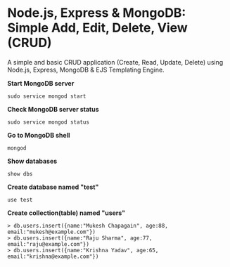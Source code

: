 Node.js, Express & MongoDB: Simple Add, Edit, Delete, View (CRUD)
========

A simple and basic CRUD application (Create, Read, Update, Delete) using Node.js, Express, MongoDB & EJS Templating Engine.

**Start MongoDB server**

```
sudo service mongod start
```

**Check MongoDB server status**

```
sudo service mongod status
```

**Go to MongoDB shell**

```
mongod
```

**Show databases**

```
show dbs
```

**Create database named "test"**

```
use test
```

**Create collection(table) named "users"**

```
> db.users.insert({name:"Mukesh Chapagain", age:88, email:"mukesh@example.com"})
> db.users.insert({name:"Raju Sharma", age:77, email:"raju@example.com"})
> db.users.insert({name:"Krishna Yadav", age:65, email:"krishna@example.com"})
```
